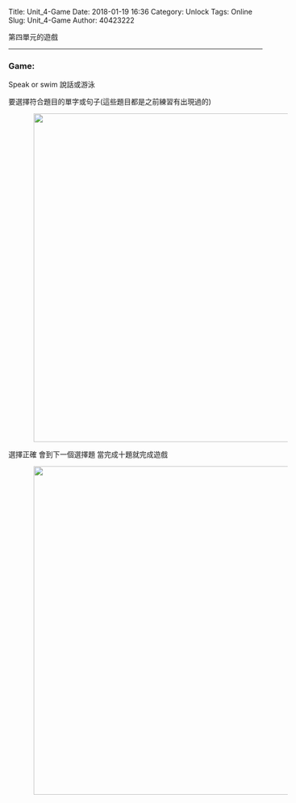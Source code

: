 Title: Unit_4-Game
Date: 2018-01-19 16:36
Category: Unlock
Tags: Online
Slug: Unit_4-Game
Author: 40423222

第四單元的遊戲

<!-- PELICAN_END_SUMMARY -->
<!-- 第四單元的遊戲 -->
<hr>

### Game:
Speak or swim 說話或游泳
<p>
要選擇符合題目的單字或句子(這些題目都是之前練習有出現過的)
<p>
<img src="./../data/Unit 4/Online/5.Game/playing.png" width="650" hspace="50">
<p>
選擇正確 會到下一個選擇題 當完成十題就完成遊戲
<p>
<img src="./../data/Unit 4/Online/5.Game/congratulations.png" width="650" hspace="50">